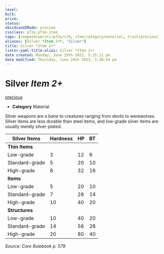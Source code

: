 ```yaml
---
level:
bulk:
price:
status:
obsidianUIMode: preview
cssclass: pf2e,pf2e-item
tags: [compendium/src/pf2e/crb, item/category/material, trait/precious]
aliases: [Silver *Item 2+*, "Silver"]
title: Silver *Item 2+*
linter-yaml-title-alias: Silver *Item 2+*
date created: Monday, June 19th 2023, 5:15:11 pm
date modified: Thursday, June 29th 2023, 5:30:29 pm
---
```


# Silver *Item 2+*

[precious](rules/traits/precious.md)  

- **Category** Material

Silver weapons are a bane to creatures ranging from devils to werewolves. Silver items are less durable than steel items, and low-grade silver items are usually merely silver-plated.

| Silver Items | Hardness | HP | BT |
|--------------|----------|----|----|
| **Thin Items** |  |  |  |
| Low-grade | 3 | 12 | 6 |
| Standard-grade | 5 | 20 | 10 |
| High-grade | 8 | 32 | 16 |
| **Items** |  |  |  |
| Low-grade | 5 | 20 | 10 |
| Standard-grade | 7 | 28 | 14 |
| High-grade | 10 | 40 | 20 |
| **Structures** |  |  |  |
| Low-grade | 10 | 40 | 20 |
| Standard-grade | 14 | 56 | 28 |
| High-grade | 20 | 80 | 40 |

*Source: Core Rulebook p. 579*
